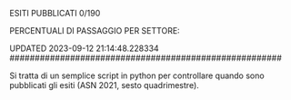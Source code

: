 ESITI PUBBLICATI 0/190 

PERCENTUALI DI PASSAGGIO PER SETTORE:

UPDATED 2023-09-12 21:14:48.228334
###################################################### 

Si tratta di un semplice script in python per controllare quando sono pubblicati gli esiti (ASN 2021, sesto quadrimestre).

